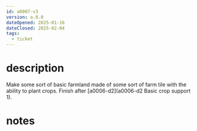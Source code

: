 ```yaml
---
id: a0007-v3
version: a.0.0
dateOpened: 2025-01-16
dateClosed: 2025-02-04
tags:
  - ticket
---
```

# description
Make some sort of basic farmland made of some sort of farm tile with the ability to plant crops. Finish after [a0006-d2](a0006-d2 Basic crop support 1). 
# notes
